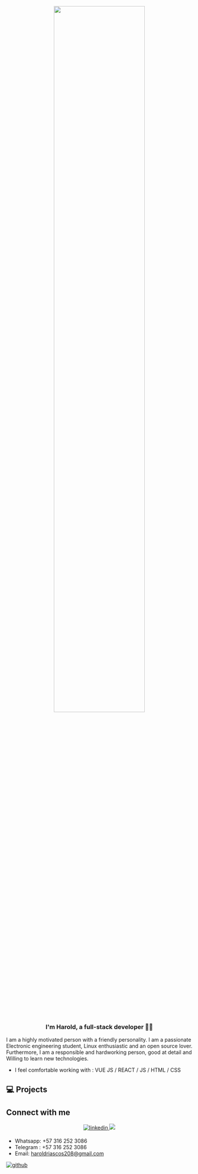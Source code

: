 <div align="center">
<img src="https://rishavanand.github.io/static/images/greetings.gif" align="center" style="width: 70%" />
</div>  

### <div align="center">I'm Harold, a  full-stack  developer 👨‍💻 </div>  

I am a highly motivated person with a friendly personality. I am a passionate Electronic engineering student,  Linux enthusiastic and an open source lover. Furthermore, I am a responsible and hardworking person, good at detail and Willing to learn new technologies.

-  I feel comfortable working with :
VUE JS / REACT / JS / HTML / CSS


##  💻 Projects

## Connect with me  
<div align="center">
<a href="www.linkedin.com/in/harold-andres-riascos-manyoma-980748238" target="_blank">
<img src=https://img.shields.io/badge/linkedin-%231E77B5.svg?&style=for-the-badge&logo=linkedin&logoColor=white alt=linkedin style="margin-bottom: 5px;" />
</a>
<a href="www.linkedin.com/in/harold-andres-riascos-manyoma-980748238" target="_blank">
<img src=https://img.shields.io/badge/Gmail-D14836?style=for-the-badge&logo=gmail&logoColor=white/>
</a> 
</div> 

- Whatsapp: +57 316 252 3086
- Telegram : +57 316 252 3086
- Email: haroldriascos208@gmail.com

<a href="https://github.com/rishavanand" target="_blank">
<img src=https://img.shields.io/badge/github-%2324292e.svg?&style=for-the-badge&logo=github&logoColor=white alt=github style="margin-bottom: 5px;" />
</a>

<!---
Larryc8/Larryc8 is a ✨ special ✨ repository because its `README.md` (this file) appears on your GitHub profile.
You can click the Preview link to take a look at your changes.
--->


